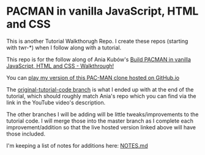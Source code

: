 # PACMAN in vanilla JavaScript, HTML and CSS

This is another Tutorial Walkthorugh Repo. I create these repos (starting with twr-*) when I follow along with a tutorial.

This repo is for the follow along of Ania Kubów's [Build PACMAN in vanilla JavaScript, HTML and CSS - Walkthrough!](https://www.youtube.com/watch?v=CeUGlSl2i4Q)

You can [play my version of this PAC-MAN clone hosted on GitHub.io](https://rgroves.github.io/twr-pac-man-in-pure-js/)

The [original-tutorial-code branch](https://github.com/rgroves/twr-pac-man-in-pure-js/tree/original-tutorial-code) is what I ended up with at the end of the tutorial, which should roughly match Ania's repo which you can find via the link in the YouTube video's description.

The other branches I will be adding will be little tweaks/improvements to the tutorial code. I will merge those into the master branch as I complete each improvement/addition so that the live hosted version linked above will have those included.

I'm keeping a list of notes for additions here: [NOTES.md](NOTES.md)

